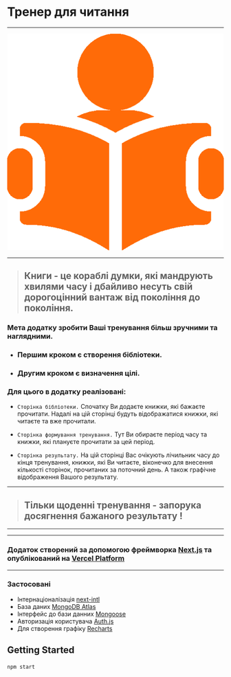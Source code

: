 # Тренер для читання

---

![logo](/public/icon2.ico)

---

> ## Книги - це кораблі думки, які мандрують хвилями часу і дбайливо несуть свій дорогоцінний вантаж від покоління до покоління.

### Мета додатку зробити Ваші тренування більш зручними та наглядними.

- ### Першим кроком є створення бібліотеки.
- ### Другим кроком є визначення цілі.

### Для цього в додатку реалізовані:

- `Сторінка бібліотеки.` Спочатку Ви додаєте книжки, які бажаєте прочитати. Надалі на цій сторінці будуть відображатися книжки, які читаєте та вже прочитали.

- `Сторінка формування тренування.` Тут Ви обираєте період часу та книжки, які плануєте прочитати за цей період.

* `Сторінка результату.` На цій сторінці Вас очікують лічильник часу до кінця тренування, книжки, які Ви читаєте, віконечко для внесення кількості сторінок, прочитаних за поточний день. А також графічне відображення Вашого результату.

---

> ## Тільки щоденні тренування - запорука досягнення бажаного результату !

---

---

### Додаток створений за допомогою фреймворка [Next.js](https://nextjs.org/) та опублікований на [Vercel Platform](https://vercel.com/new?utm_medium=default-template&filter=next.js&utm_source=create-next-app&utm_campaign=create-next-app-readme)

---

### Застосовані

- Інтернаціоналізація [next-intl](https://next-intl-docs.vercel.app/)
- База даних [MongoDB Atlas](https://www.mongodb.com/cloud/atlas/register)
- Інтерфейс до бази данних [Mongoose](https://mongoosejs.com/)
- Авторизація користувача [Auth.js](https://authjs.dev/)
- Для створення графіку [Recharts](https://www.npmjs.com/package/recharts)

## Getting Started

```bash
npm start
```
